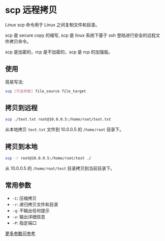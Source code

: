 # scp 远程拷贝

Linux scp 命令用于 Linux 之间复制文件和目录。

scp 是 secure copy 的缩写, scp 是 linux 系统下基于 ssh 登陆进行安全的远程文件拷贝命令。

scp 是加密的，rcp 是不加密的，scp 是 rcp 的加强版。

## 使用

简易写法:

```sh
scp [可选参数] file_source file_target 
```

## 拷贝到远程

```sh
scp ./text.txt root@10.0.0.5:/home/root/text.txt
```

从本地拷贝 `text.txt` 文件到 10.0.0.5 的 `/home/root` 目录下。

## 拷贝到本地

```sh
scp -r root@10.0.0.5:/home/root/test ./
```

从 10.0.0.5 的 `/home/root/test` 目录拷贝到当前目录下。

## 常用参数

- `-C`: 压缩拷贝
- `-r`: 递归拷贝文件和目录
- `-q`: 不输出任何提示
- `-v`: 输出详细信息
- `-P`: 指定端口

[更多参数可参考](https://www.runoob.com/linux/linux-comm-scp.html)